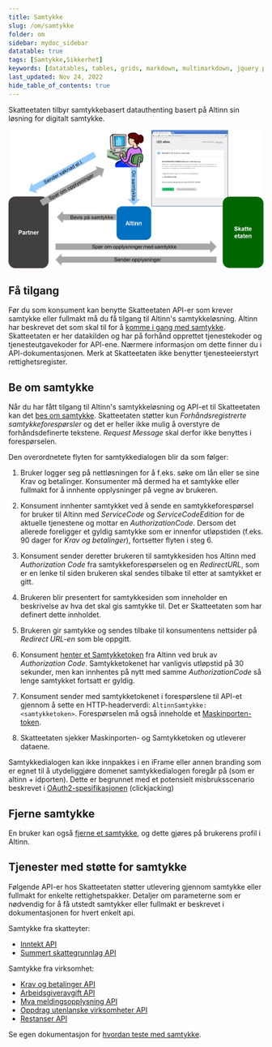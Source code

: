 ```yaml
---
title: Samtykke
slug: /om/samtykke
folder: om
sidebar: mydoc_sidebar
datatable: true
tags: [Samtykke,Sikkerhet]
keywords: [datatables, tables, grids, markdown, multimarkdown, jquery plugins]
last_updated: Nov 24, 2022
hide_table_of_contents: true
---
```

<Summary> Skatteetaten tilbyr samtykkebasert datauthenting basert på Altinn sin løsning for digitalt samtykke.</Summary>

[![illustrasjon av samtykkeprosessen](../../static/img/samtykke.png)](../../static/img/samtykke.png)

## Få tilgang
Før du som konsument kan benytte Skatteetaten API-er som krever samtykke eller fullmakt må du få tilgang til Altinn's samtykkeløsning. Altinn har beskrevet det som skal til for å [komme i gang med samtykke](https://altinn.github.io/docs/utviklingsguider/samtykke/datakonsument/komme-i-gang). Skatteetaten er her datakilden og har på forhånd opprettet tjenestekoder og tjenesteutgavekoder for API-ene. Nærmere informasjon om dette finner du i API-dokumentasjonen. Merk at Skatteetaten ikke benytter tjenesteeierstyrt rettighetsregister.

## Be om samtykke
Når du har fått tilgang til Altinn's samtykkeløsning og API-et til Skatteetaten kan det [bes om samtykke](https://altinn.github.io/docs/utviklingsguider/samtykke/datakonsument/be-om-samtykke). Skatteetaten støtter kun *Forhåndsregistrerte samtykkeforespørsler* og det er heller ikke mulig å overstyre de forhåndsdefinerte tekstene. *Request Message* skal derfor ikke benyttes i forespørselen. 

Den overordnetete flyten for samtykkedialogen blir da som følger:
1. Bruker logger seg på nettløsningen for å f.eks. søke om lån eller se sine Krav og betalinger. Konsumenter må dermed ha et samtykke eller fullmakt for å innhente opplysninger på vegne av brukeren.

2. Konsument innhenter samtykket ved å sende en samtykkeforespørsel for bruker til Altinn med *ServiceCode* og *ServiceCodeEdition* for de aktuelle tjenestene og mottar en *AuthorizationCode*. Dersom det allerede foreligger et gyldig samtykke som er innenfor utløpstiden (f.eks. 90 dager for *Krav og betalinger*), fortsetter flyten i steg 6.  
 
3. Konsument sender deretter brukeren til samtykkesiden hos Altinn med *Authorization Code* fra samtykkeforespørselen og en *RedirectURL*, som er en lenke til siden brukeren skal sendes tilbake til etter at samtykket er gitt.
 
4. Brukeren blir presentert for samtykkesiden som inneholder en beskrivelse av hva det skal gis samtykke til. Det er Skatteetaten som har definert dette innholdet.

5. Brukeren gir samtykke og sendes tilbake til konsumentens nettsider på *Redirect URL-en* som ble oppgitt.

6. Konsument [henter et Samtykketoken](https://altinn.github.io/docs/utviklingsguider/samtykke/datakonsument/hente-token) fra Altinn ved bruk av *Authorization Code*. Samtykketokenet har vanligvis utløpstid på 30 sekunder, men kan innhentes på nytt med samme *AuthorizationCode* så lenge samtykket fortsatt er gyldig.

7. Konsument sender med samtykketokenet i forespørslene til API-et gjennom å sette en HTTP-headerverdi: `AltinnSamtykke: <samtykketoken>`. Forespørselen må også inneholde et [Maskinporten-token](./sikkerhet.md).

8. Skatteetaten sjekker Maskinporten- og Samtykketoken og utleverer dataene.
 
<InfoMessageBar>

Samtykkedialogen kan ikke innpakkes i en iFrame eller annen branding som er egnet til å utydeliggjøre domenet samtykkedialogen foregår på (som er altinn + idporten). Dette er begrunnet med et potensielt misbruksscenario beskrevet i [OAuth2-spesifikasjonen](https://tools.ietf.org/html/draft-ietf-oauth-v2-23#section-10.13) (clickjacking)
 
 </InfoMessageBar>

## Fjerne samtykke

En bruker kan også [fjerne et samtykke](https://info.altinn.no/hjelp/profil/samtykke/), og dette gjøres på brukerens profil i Altinn. 


## Tjenester med støtte for samtykke

Følgende API-er hos Skatteetaten støtter utlevering gjennom samtykke eller fullmakt for enkelte rettighetspakker. Detaljer om parameterne som er nødvendig for å få utstedt samtykker eller fullmakt er beskrevet i dokumentasjonen for hvert enkelt api.

Samtykke fra skatteyter:
  - [Inntekt API](../api/inntekt.md)
  - [Summert skattegrunnlag API](../api/summertskattegrunnlag.md)
    
Samtykke fra virksomhet:
  - [Krav og betalinger API](../api/kravogbetalinger.md)
  - [Arbeidsgiveravgift API](../api/arbeidsgiveravgift.md)
  - [Mva meldingsopplysning API](../api/mva_meldingsopplysning.md)
  - [Oppdrag utenlanske virksomheter API](../api/oppdragutenlandskevirksomheter.md)
  - [Restanser API](../api/restanser.md)

Se egen dokumentasjon for [hvordan teste med samtykke](../test/testavsamtykke.md).
